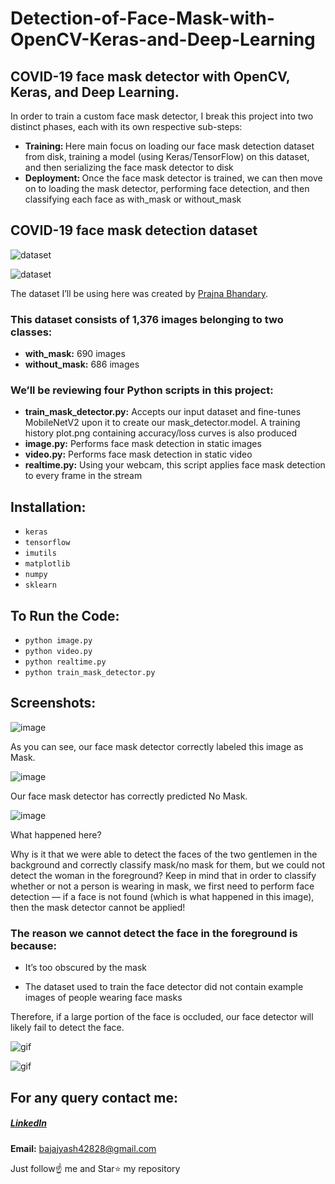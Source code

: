 # Detection-of-Face-Mask-with-OpenCV-Keras-and-Deep-Learning
## COVID-19 face mask detector with OpenCV, Keras, and Deep Learning.

In order to train a custom face mask detector, I break this project into two distinct phases, each with its own respective sub-steps:

- <b>Training: </b> Here main focus on loading our face mask detection dataset from disk, training a model (using Keras/TensorFlow) on this dataset, and then serializing the face mask detector to disk
- <b>Deployment: </b> Once the face mask detector is trained, we can then move on to loading the mask detector, performing face detection, and then classifying each face as with_mask or without_mask

## COVID-19 face mask detection dataset

![dataset](./data1.png)             

![dataset](./data2.png)

The dataset I’ll be using here was created by <a href="https://www.linkedin.com/feed/update/urn%3Ali%3Aactivity%3A6655711815361761280/" target="_blank">Prajna Bhandary</a>.

### This dataset consists of 1,376 images belonging to two classes:

- <b>with_mask:</b> 690 images
- <b>without_mask:</b> 686 images

### We’ll be reviewing four Python scripts in this project:

- <b>train_mask_detector.py:</b> Accepts our input dataset and fine-tunes MobileNetV2 upon it to create our mask_detector.model. A training history plot.png containing accuracy/loss curves is also produced
- <b>image.py:</b> Performs face mask detection in static images
- <b>video.py:</b> Performs face mask detection in static video
- <b>realtime.py:</b> Using your webcam, this script applies face mask detection to every frame in the stream

## Installation:

- `keras`
- `tensorflow`
- `imutils`
- `matplotlib`
- `numpy`
- `sklearn`

## To Run the Code:

- `python image.py`
- `python video.py`
- `python realtime.py`
- `python train_mask_detector.py`

## Screenshots:

![image](./Output/detected1.jpg)

As you can see, our face mask detector correctly labeled this image as Mask.


![image](./Output/detected2.jpg)

Our face mask detector has correctly predicted No Mask.


![image](./Output/detected3.jpg)

What happened here?

Why is it that we were able to detect the faces of the two gentlemen in the background and correctly classify mask/no mask for them, but we could not detect the woman in the foreground?
Keep in mind that in order to classify whether or not a person is wearing in mask, we first need to perform face detection — if a face is not found (which is what happened in this image), then the mask detector cannot be applied!

### The reason we cannot detect the face in the foreground is because:

- It’s too obscured by the mask

- The dataset used to train the face detector did not contain example images of people wearing face masks

Therefore, if a large portion of the face is occluded, our face detector will likely fail to detect the face.

![gif](./Mask.gif)

![gif](./NoMask.gif)

## For any query contact me:
<a href = "https://www.linkedin.com/in/yash-bajaj-a50013123/"><h5>LinkedIn</h5></a>

<b>Email:</b> bajajyash42828@gmail.com

Just follow☝️ me and Star⭐ my repository


